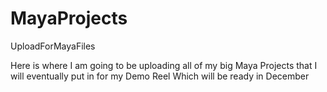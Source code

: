 # MayaProjects
UploadForMayaFiles

Here is where I am going to be uploading all of my big Maya Projects that I will eventually put in for my Demo Reel Which will 
be ready in December
